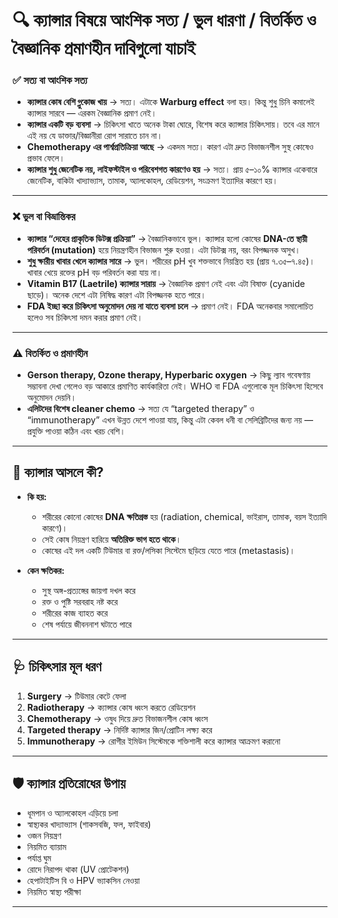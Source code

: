 # 🔍 ক্যান্সার বিষয়ে আংশিক সত্য / ভুল ধারণা / বিতর্কিত ও বৈজ্ঞানিক প্রমাণহীন দাবিগুলো যাচাই

### ✅ **সত্য বা আংশিক সত্য**

* **ক্যান্সার কোষ বেশি গ্লুকোজ খায়** → সত্য। এটাকে **Warburg effect** বলা হয়। কিন্তু শুধু চিনি কমালেই ক্যান্সার সারবে — এরকম বৈজ্ঞানিক প্রমাণ নেই।
* **ক্যান্সার একটি বড় ব্যবসা** → চিকিৎসা খাতে অনেক টাকা ঘোরে, বিশেষ করে ক্যান্সার চিকিৎসায়। তবে এর মানে এই নয় যে ডাক্তার/বিজ্ঞানীরা রোগ সারাতে চান না।
* **Chemotherapy এর পার্শ্বপ্রতিক্রিয়া আছে** → একদম সত্য। কারণ এটা দ্রুত বিভাজনশীল সুস্থ কোষেও প্রভাব ফেলে।
* **ক্যান্সার শুধু জেনেটিক নয়, লাইফস্টাইল ও পরিবেশগত কারণেও হয়** → সত্য। প্রায় ৫–১০% ক্যান্সার একেবারে জেনেটিক, বাকিটা খাদ্যাভ্যাস, তামাক, অ্যালকোহল, রেডিয়েশন, সংক্রমণ ইত্যাদির কারণে হয়।

---

### ❌ **ভুল বা বিভ্রান্তিকর**

* **ক্যান্সার “দেহের প্রাকৃতিক ডিটক্স প্রক্রিয়া”** → বৈজ্ঞানিকভাবে ভুল। ক্যান্সার হলো কোষের **DNA-তে স্থায়ী পরিবর্তন (mutation)** হয়ে নিয়ন্ত্রণহীন বিভাজন শুরু হওয়া। এটা ডিটক্স নয়, বরং বিপজ্জনক অসুখ।
* **শুধু ক্ষারীয় খাবার খেলে ক্যান্সার সারে** → ভুল। শরীরের pH খুব শক্তভাবে নিয়ন্ত্রিত হয় (প্রায় ৭.৩৫–৭.৪৫)। খাবার খেয়ে রক্তের pH বড় পরিবর্তন করা যায় না।
* **Vitamin B17 (Laetrile) ক্যান্সার সারায়** → বৈজ্ঞানিক প্রমাণ নেই এবং এটা বিষাক্ত (cyanide ছাড়ে)। অনেক দেশে এটা নিষিদ্ধ কারণ এটা বিপজ্জনক হতে পারে।
* **FDA ইচ্ছা করে চিকিৎসা অনুমোদন দেয় না যাতে ব্যবসা চলে** → প্রমাণ নেই। FDA অনেকবার সমালোচিত হলেও সব চিকিৎসা দমন করার প্রমাণ নেই।

---

### ⚠ **বিতর্কিত ও প্রমাণহীন**

* **Gerson therapy, Ozone therapy, Hyperbaric oxygen** → কিছু ল্যাব গবেষণায় সম্ভাবনা দেখা গেলেও বড় আকারে প্রমাণিত কার্যকারিতা নেই। WHO বা FDA এগুলোকে মূল চিকিৎসা হিসেবে অনুমোদন দেয়নি।
* **এলিটদের বিশেষ cleaner chemo** → সত্য যে “targeted therapy” ও “immunotherapy” এখন উন্নত দেশে পাওয়া যায়, কিন্তু এটা কেবল ধনী বা সেলিব্রিটিদের জন্য নয় — প্রযুক্তি পাওয়া কঠিন এবং খরচ বেশি।

---

## 📌 ক্যান্সার আসলে কী?

* **কি হয়:**

  * শরীরের কোনো কোষের **DNA ক্ষতিগ্রস্ত** হয় (radiation, chemical, ভাইরাস, তামাক, বয়স ইত্যাদি কারণে)।
  * সেই কোষ নিয়ন্ত্রণ হারিয়ে **অতিরিক্ত ভাগ হতে থাকে**।
  * কোষের এই দল একটি টিউমার বা রক্ত/লসিকা সিস্টেমে ছড়িয়ে যেতে পারে (metastasis)।

* **কেন ক্ষতিকর:**

  * সুস্থ অঙ্গ-প্রত্যঙ্গের জায়গা দখল করে
  * রক্ত ও পুষ্টি সরবরাহ নষ্ট করে
  * শরীরের কাজ ব্যাহত করে
  * শেষ পর্যায়ে জীবননাশ ঘটাতে পারে

---

## 🩺 চিকিৎসার মূল ধরণ

1. **Surgery** → টিউমার কেটে ফেলা
2. **Radiotherapy** → ক্যান্সার কোষ ধ্বংস করতে রেডিয়েশন
3. **Chemotherapy** → ওষুধ দিয়ে দ্রুত বিভাজনশীল কোষ ধ্বংস
4. **Targeted therapy** → নির্দিষ্ট ক্যান্সার জিন/প্রোটিন লক্ষ্য করে
5. **Immunotherapy** → রোগীর ইমিউন সিস্টেমকে শক্তিশালী করে ক্যান্সার আক্রমণ করানো

---

## 🛡 ক্যান্সার প্রতিরোধের উপায়

* ধূমপান ও অ্যালকোহল এড়িয়ে চলা
* স্বাস্থ্যকর খাদ্যাভ্যাস (শাকসবজি, ফল, ফাইবার)
* ওজন নিয়ন্ত্রণ
* নিয়মিত ব্যায়াম
* পর্যাপ্ত ঘুম
* রোদে নিরাপদ থাকা (UV প্রোটেকশন)
* হেপাটাইটিস বি ও HPV ভ্যাকসিন নেওয়া
* নিয়মিত স্বাস্থ্য পরীক্ষা

---
